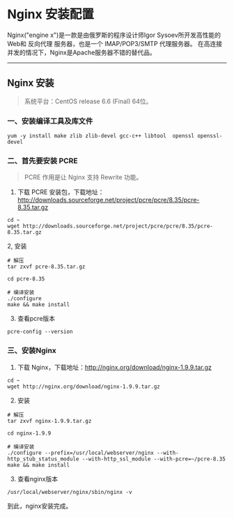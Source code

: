# Nginx 安装配置

Nginx("engine x")是一款是由俄罗斯的程序设计师Igor Sysoev所开发高性能的 Web和 反向代理 服务器，也是一个 IMAP/POP3/SMTP 代理服务器。
在高连接并发的情况下，Nginx是Apache服务器不错的替代品。

------


## Nginx 安装

> 系统平台：CentOS release 6.6 (Final) 64位。


### 一、安装编译工具及库文件

```
yum -y install make zlib zlib-devel gcc-c++ libtool  openssl openssl-devel
```

### 二、首先要安装 PCRE

> PCRE 作用是让 Nginx 支持 Rewrite 功能。


1. 下载 PCRE 安装包，下载地址： http://downloads.sourceforge.net/project/pcre/pcre/8.35/pcre-8.35.tar.gz 

```
cd ~
wget http://downloads.sourceforge.net/project/pcre/pcre/8.35/pcre-8.35.tar.gz
```

2, 安装

```
# 解压
tar zxvf pcre-8.35.tar.gz

cd pcre-8.35

# 编译安装
./configure
make && make install

```

3. 查看pcre版本

```
pcre-config --version
```

### 三、安装Nginx

1. 下载 Nginx，下载地址：http://nginx.org/download/nginx-1.9.9.tar.gz

```
cd ~
wget http://nginx.org/download/nginx-1.9.9.tar.gz
```

2. 安装

```
# 解压
tar zxvf nginx-1.9.9.tar.gz

cd nginx-1.9.9

# 编译安装
./configure --prefix=/usr/local/webserver/nginx --with-http_stub_status_module --with-http_ssl_module --with-pcre=~/pcre-8.35
make && make install

```

3. 查看nginx版本

```
/usr/local/webserver/nginx/sbin/nginx -v
```

到此，nginx安装完成。
